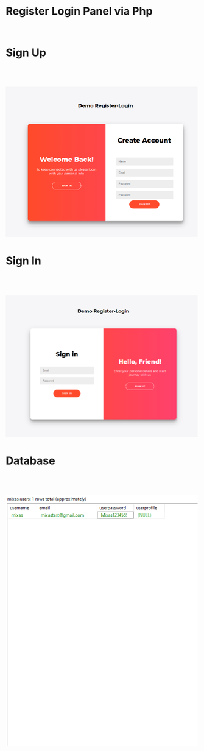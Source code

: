 <h1>Register Login Panel via Php</h1><br>
<h1> Sign Up <h1><br>
  <img src="https://github.com/mixass/Register-Login-Panel/blob/main/sign-up.png?raw=true"><br>
<h1> Sign In <h1><br>
  <img src="https://github.com/mixass/Register-Login-Panel/blob/main/sign-in.png?raw=true"><br>
<h1> Database <h1><br>
  <img src="https://github.com/mixass/Register-Login-Panel/blob/main/database.png?raw=true"><br>
